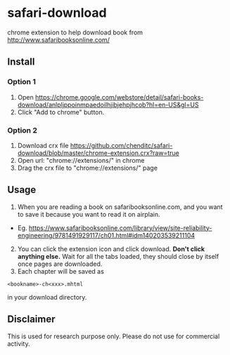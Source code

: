 # safari-download
chrome extension to help download book from http://www.safaribooksonline.com/

## Install
### Option 1
1. Open https://chrome.google.com/webstore/detail/safari-books-download/anlpljppoinmpaedoilhjibjehpjhcob?hl=en-US&gl=US 
2. Click "Add to chrome" button.

### Option 2
1. Download crx file https://github.com/chenditc/safari-download/blob/master/chrome-extension.crx?raw=true
2. Open url: "chrome://extensions/" in chrome
3. Drag the crx file to "chrome://extensions/" page

## Usage
1. When you are reading a book on safaribooksonline.com, and you want to save it because you want to read it on airplain. 
 - Eg. https://www.safaribooksonline.com/library/view/site-reliability-engineering/9781491929117/ch01.html#idm140203539211104
2. You can click the extension icon and click download. **Don't click anything else.** Wait for all the tabs loaded, they should close by itself once pages are downloaded.
3. Each chapter will be saved as 

```
<bookname>-ch<xxx>.mhtml
```
in your download directory.

## Disclaimer
This is used for research purpose only. Please do not use for commercial activity.
